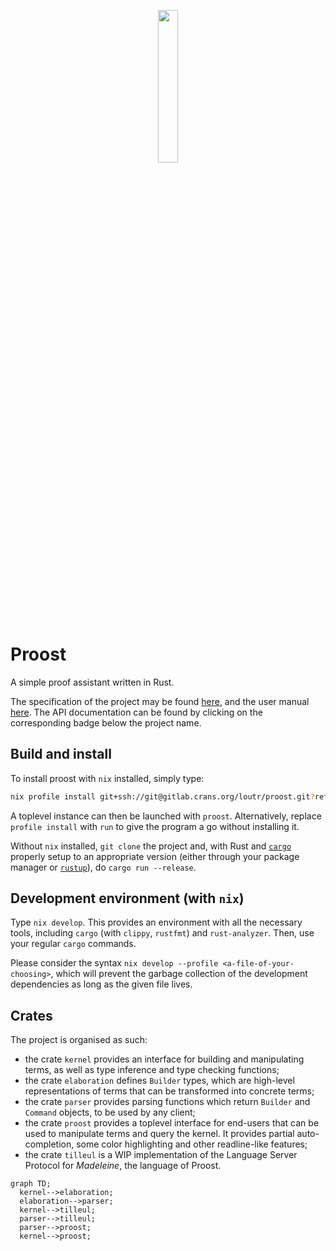 <p align="center">
  <img src="https://gitlab.crans.org/loutr/proost/-/raw/main/docs/media/logo.png" width="25%"/>
</p>

# Proost
A simple proof assistant written in Rust.

The specification of the project may be found [here](docs/specs.pdf), and the
user manual [here](docs/manual.pdf). The API documentation can be found by
clicking on the corresponding badge below the project name.

## Build and install
To install proost with `nix` installed, simply type:
```sh
nix profile install git+ssh://git@gitlab.crans.org/loutr/proost.git?ref=main
```
A toplevel instance can then be launched with `proost`. Alternatively, replace
`profile install` with `run` to give the program a go without installing it.

Without `nix` installed, `git clone` the project and, with Rust and
[`cargo`](https://doc.rust-lang.org/stable/cargo/) properly setup to an
appropriate version (either through your package manager or
[`rustup`](https://rustup.rs/)), do `cargo run --release`.

## Development environment (with `nix`)
Type `nix develop`. This provides an environment with all the necessary tools,
including `cargo` (with `clippy`, `rustfmt`) and `rust-analyzer`. Then, use your
regular `cargo` commands.

Please consider the syntax `nix develop --profile <a-file-of-your-choosing>`,
which will prevent the garbage collection of the development dependencies as
long as the given file lives.

## Crates
The project is organised as such:
- the crate `kernel` provides an interface for building and manipulating terms,
  as well as type inference and type checking functions;
- the crate `elaboration` defines `Builder` types, which are high-level
  representations of terms that can be transformed into concrete terms;
- the crate `parser` provides parsing functions which return `Builder` and
  `Command` objects, to be used by any client;
- the crate `proost` provides a toplevel interface for end-users that can be
  used to manipulate terms and query the kernel. It provides partial
  auto-completion, some color highlighting and other readline-like features;
- the crate `tilleul` is a WIP implementation of the Language Server Protocol
  for *Madeleine*, the language of Proost.

```mermaid
graph TD;
  kernel-->elaboration;
  elaboration-->parser;
  kernel-->tilleul;
  parser-->tilleul; 
  parser-->proost;
  kernel-->proost;
```
